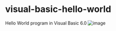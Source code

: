 # visual-basic-hello-world
Hello World program in Visual Basic 6.0
![image](https://user-images.githubusercontent.com/45134054/139335340-7428a689-1bff-4858-9d03-587534d1e91c.png)
